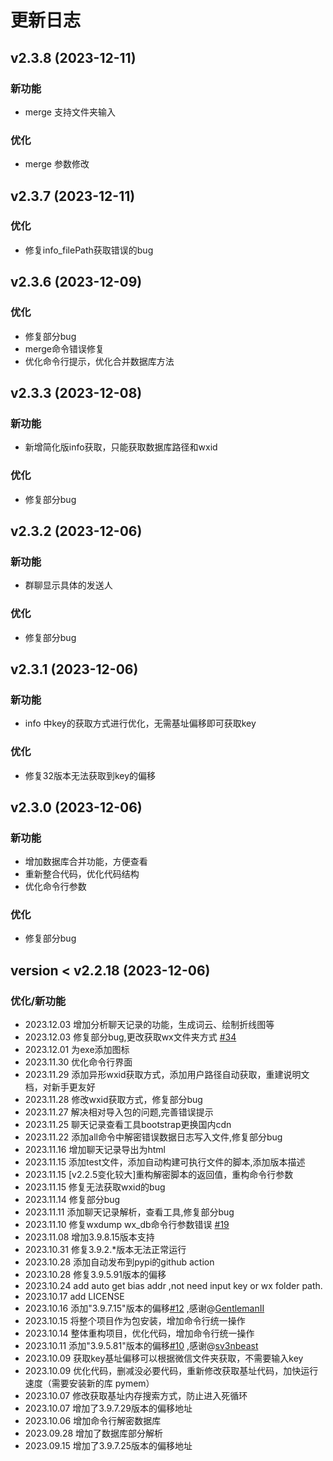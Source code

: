 # 更新日志

## v2.3.8 (2023-12-11)

### 新功能

- merge 支持文件夹输入

### 优化

- merge 参数修改

## v2.3.7 (2023-12-11)

### 优化

- 修复info_filePath获取错误的bug

## v2.3.6 (2023-12-09)

### 优化

- 修复部分bug
- merge命令错误修复
- 优化命令行提示，优化合并数据库方法

## v2.3.3 (2023-12-08)

### 新功能

- 新增简化版info获取，只能获取数据库路径和wxid

### 优化

- 修复部分bug

## v2.3.2 (2023-12-06)

### 新功能

- 群聊显示具体的发送人

### 优化

- 修复部分bug

## v2.3.1 (2023-12-06)

### 新功能

- info 中key的获取方式进行优化，无需基址偏移即可获取key

### 优化

- 修复32版本无法获取到key的偏移

## v2.3.0 (2023-12-06)

### 新功能

- 增加数据库合并功能，方便查看
- 重新整合代码，优化代码结构
- 优化命令行参数

### 优化

- 修复部分bug

## version < v2.2.18 (2023-12-06)

### 优化/新功能

* 2023.12.03 增加分析聊天记录的功能，生成词云、绘制折线图等
* 2023.12.03 修复部分bug,更改获取wx文件夹方式 [#34](https://github.com/xaoyaoo/PyWxDump/issues/34)
* 2023.12.01 为exe添加图标
* 2023.11.30 优化命令行界面
* 2023.11.29 添加异形wxid获取方式，添加用户路径自动获取，重建说明文档，对新手更友好
* 2023.11.28 修改wxid获取方式，修复部分bug
* 2023.11.27 解决相对导入包的问题,完善错误提示
* 2023.11.25 聊天记录查看工具bootstrap更换国内cdn
* 2023.11.22 添加all命令中解密错误数据日志写入文件,修复部分bug
* 2023.11.16 增加聊天记录导出为html
* 2023.11.15 添加test文件，添加自动构建可执行文件的脚本,添加版本描述
* 2023.11.15 [v2.2.5变化较大]重构解密脚本的返回值，重构命令行参数
* 2023.11.15 修复无法获取wxid的bug
* 2023.11.14 修复部分bug
* 2023.11.11 添加聊天记录解析，查看工具,修复部分bug
* 2023.11.10 修复wxdump wx_db命令行参数错误 [#19](https://github.com/xaoyaoo/PyWxDump/issues/19)
* 2023.11.08 增加3.9.8.15版本支持
* 2023.10.31 修复3.9.2.*版本无法正常运行
* 2023.10.28 添加自动发布到pypi的github action
* 2023.10.28 修复3.9.5.91版本的偏移
* 2023.10.24 add auto get bias addr ,not need input key or wx folder path.
* 2023.10.17 add LICENSE
* 2023.10.16 添加"3.9.7.15"版本的偏移[#12](https://github.com/xaoyaoo/PyWxDump/issues/12)
  ,感谢@[GentlemanII](https://github.com/GentlemanII)
* 2023.10.15 将整个项目作为包安装，增加命令行统一操作
* 2023.10.14 整体重构项目，优化代码，增加命令行统一操作
* 2023.10.11 添加"3.9.5.81"版本的偏移[#10](https://github.com/xaoyaoo/PyWxDump/issues/10)
  ,感谢@[sv3nbeast](https://github.com/sv3nbeast)
* 2023.10.09 获取key基址偏移可以根据微信文件夹获取，不需要输入key
* 2023.10.09 优化代码，删减没必要代码，重新修改获取基址代码，加快运行速度（需要安装新的库 pymem）
* 2023.10.07 修改获取基址内存搜索方式，防止进入死循环
* 2023.10.07 增加了3.9.7.29版本的偏移地址
* 2023.10.06 增加命令行解密数据库
* 2023.09.28 增加了数据库部分解析
* 2023.09.15 增加了3.9.7.25版本的偏移地址
